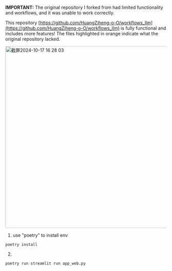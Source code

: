  **IMPORTANT:** The original repository I forked from had limited functionality and workflows, and it was unable to work correctly.

This repository [https://github.com/HuangZiheng-o-O/workflows_llm](https://github.com/HuangZiheng-o-O/workflows_llm) is fully functional and includes more features! The files highlighted in orange indicate what the original repository lacked.

<img width="569" alt="截屏2024-10-17 16 28 03" src="https://github.com/user-attachments/assets/02f50540-37b9-4a3f-a7c3-ccec448a13ee">

 
 
1. use "poetry" to install env
```
poetry install
```
2. 

```
poetry run streamlit run app_web.py
```
